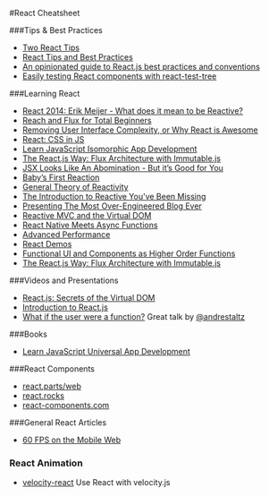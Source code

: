 #React Cheatsheet

###Tips & Best Practices

* [Two React Tips](https://medium.com/@dan_abramov/two-weird-tricks-that-fix-react-7cf9bbdef375)
* [React Tips and Best Practices](http://aeflash.com/2015-02/react-tips-and-best-practices.html)
* [An opinionated guide to React.js best practices and conventions](https://web-design-weekly.com/2015/01/29/opinionated-guide-react-js-best-practices-conventions/)
* [Easily testing React components with react-test-tree](https://medium.com/qubit-engineering/easily-testing-react-components-with-react-test-tree-f9e1668b1c2d)

###Learning React

* [React 2014: Erik Meijer - What does it mean to be Reactive?](https://www.youtube.com/watch?v=sTSQlYX5DU0)
* [Reach and Flux for Total Beginners](http://prestonparry.com/articles/ReactCurriculum/)
* [Removing User Interface Complexity, or Why React is Awesome](http://jlongster.com/Removing-User-Interface-Complexity,-or-Why-React-is-Awesome)
* [React: CSS in JS](https://speakerdeck.com/vjeux/react-css-in-js)
* [Learn JavaScript Isomorphic App Development](https://leanpub.com/learn-javascript-react-nodejs-es6/)
* [The React.js Way: Flux Architecture with Immutable.js](http://blog.risingstack.com/the-react-js-way-flux-architecture-with-immutable-js/)
* [JSX Looks Like An Abomination - But it’s Good for You](https://medium.com/javascript-scene/jsx-looks-like-an-abomination-1c1ec351a918)
* [Baby’s First Reaction](https://medium.com/javascript-scene/baby-s-first-reaction-2103348eccdd)
* [General Theory of Reactivity](https://github.com/kriskowal/gtor)
* [The Introduction to Reactive You've Been Missing](https://gist.github.com/staltz/868e7e9bc2a7b8c1f754)
* [Presenting The Most Over-Engineered Blog Ever](http://jlongster.com/Presenting-The-Most-Over-Engineered-Blog-Ever)
* [Reactive MVC and the Virtual DOM](http://futurice.com/blog/reactive-mvc-and-the-virtual-dom)
* [React Native Meets Async Functions](https://medium.com/the-exponent-log/react-native-meets-async-functions-3e6f81111173)
* [Advanced Performance](https://facebook.github.io/react/docs/advanced-performance.html)
* [React Demos](https://github.com/ruanyf/react-demos)
* [Functional UI and Components as Higher Order Functions](http://blog.risingstack.com/functional-ui-and-components-as-higher-order-functions/)
* [The React.js Way: Flux Architecture with Immutable.js](https://blog.risingstack.com/the-react-js-way-flux-architecture-with-immutable-js/)

###Videos and Presentations

- [React.js: Secrets of the Virtual DOM](https://www.youtube.com/watch?v=1h2G20A-AvY)
- [Introduction to React.js](https://www.youtube.com/watch?v=XxVg_s8xAms)
- [What if the user were a function?](https://www.youtube.com/watch?v=1zj7M1LnJV4) Great talk by [@andrestaltz](https://twitter.com/andrestaltz)

###Books

* [Learn JavaScript Universal App Development](https://leanpub.com/learn-javascript-react-nodejs-es6/)

###React Components

* [react.parts/web](https://react.parts/web)
* [react.rocks](http://react.rocks/)
* [react-components.com](http://react-components.com/)

###General React Articles

- [60 FPS on the Mobile Web](http://engineering.flipboard.com/2015/02/mobile-web/)


### React Animation

- [velocity-react](https://github.com/twitter-fabric/velocity-react) Use React with velocity.js